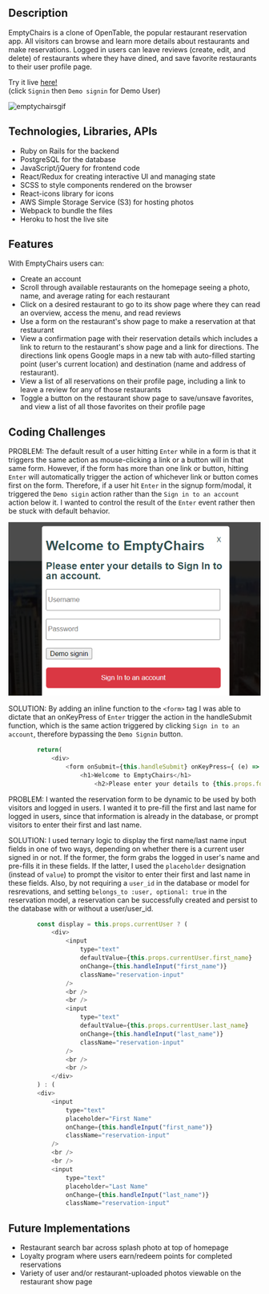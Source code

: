 ## Description

EmptyChairs is a clone of OpenTable, the popular restaurant reservation app. All visitors can browse and learn more details about restaurants and make reservations.  Logged in users can leave reviews (create, edit, and delete) of restaurants where they have dined, and save favorite restaurants to their user profile page.  

Try it live [here!](https://emptychairs.herokuapp.com/#/)  
(click `Signin` then `Demo signin` for Demo User)

![emptychairsgif](./emptychairsgif.gif) 

## Technologies, Libraries, APIs

- Ruby on Rails for the backend
- PostgreSQL for the database
- JavaScript/jQuery for frontend code
- React/Redux for creating interactive UI and managing state
- SCSS to style components rendered on the browser
- React-icons library for icons
- AWS Simple Storage Service (S3) for hosting photos 
- Webpack to bundle the files
- Heroku to host the live site

## Features

With EmptyChairs users can:

- Create an account
- Scroll through available restaurants on the homepage seeing a photo, name, and average rating for each restaurant
- Click on a desired restaurant to go to its show page where they can read an overview, access the menu, and read reviews
- Use a form on the restaurant's show page to make a reservation at that restaurant
- View a confirmation page with their reservation details which includes a link to return to the restaurant's show page and a link for directions. The directions link opens Google maps in a new tab with auto-filled starting point (user's current location) and destination (name and address of restaurant). 
- View a list of all reservations on their profile page, including a link to leave a review for any of those restaurants 
- Toggle a button on the restaurant show page to save/unsave favorites, and view a list of all those favorites on their profile page 

## Coding Challenges

PROBLEM: The default result of a user hitting `Enter` while in a form is that it triggers the same action as mouse-clicking a link or a button will in that same form.  However, if the form has more than one link or button, hitting `Enter` will automatically trigger the action of whichever link or button comes first on the form.  Therefore, if a user hit `Enter` in the signup form/modal, it triggered the `Demo sigin` action rather than the `Sign in to an account` action below it.  I wanted to control the result of the `Enter` event rather then be stuck with default behavior.  

![signin2](./signin2.png) 

SOLUTION:  By adding an inline function to the `<form>` tag I was able to dictate that an onKeyPress of `Enter` trigger the action in the handleSubmit function, which is the same action triggered by clicking `Sign in to an account`, therefore bypassing the `Demo Signin` button.

```javascript
        return(
            <div>
                <form onSubmit={this.handleSubmit} onKeyPress={ (e) => {e.key === "Enter" ? this.handleSubmit(e) : null}}>
                    <h1>Welcome to EmptyChairs</h1> 
                        <h2>Please enter your details to {this.props.formType}.</h2>
```

PROBLEM: I wanted the reservation form to be dynamic to be used by both visitors and logged in users.  I wanted it to pre-fill the first and last name for logged in users, since that information is already in the database, or prompt visitors to enter their first and last name.

SOLUTION: I used ternary logic to display the first name/last name input fields in one of two ways, depending on whether there is a current user signed in or not.  If the former, the form grabs the logged in user's name and pre-fills it in these fields.  If the latter, I used the `placeholder` designation (instead of `value`) to prompt the visitor to enter their first and last name in these fields.  Also, by not requiring a `user_id` in the database or model for resrevations, and setting `belongs_to :user, optional: true` in the reservation model, a reservation can be successfully created and persist to the database with or without a user/user_id.

```javascript
        const display = this.props.currentUser ? (
            <div>
                <input 
                    type="text"
                    defaultValue={this.props.currentUser.first_name}
                    onChange={this.handleInput("first_name")}
                    className="reservation-input"
                />
                <br />
                <br />
                <input 
                    type="text"
                    defaultValue={this.props.currentUser.last_name}
                    onChange={this.handleInput("last_name")}
                    className="reservation-input"
                />
                <br />
                <br />
            </div>
        ) : (
        <div>
            <input 
                type="text"
                placeholder="First Name"
                onChange={this.handleInput("first_name")}
                className="reservation-input"
            />
            <br />
            <br />
            <input 
                type="text"
                placeholder="Last Name"
                onChange={this.handleInput("last_name")}
                className="reservation-input"
```

## Future Implementations

- Restaurant search bar across splash photo at top of homepage
- Loyalty program where users earn/redeem points for completed reservations
- Variety of user and/or restaurant-uploaded photos viewable on the restaurant show page
